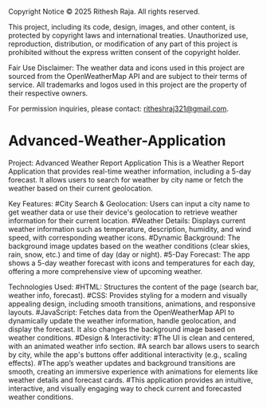 Copyright Notice
© 2025 Rithesh Raja. All rights reserved.

This project, including its code, design, images, and other content, is protected by copyright laws and international treaties. Unauthorized use, reproduction, distribution, or modification of any part of this project is prohibited without the express written consent of the copyright holder.

Fair Use Disclaimer: The weather data and icons used in this project are sourced from the OpenWeatherMap API and are subject to their terms of service. All trademarks and logos used in this project are the property of their respective owners.

For permission inquiries, please contact: ritheshraj321@gmail.com.

# Advanced-Weather-Application
Project: Advanced Weather Report Application This is a Weather Report Application that provides real-time weather information, including a 5-day forecast. It allows users to search for weather by city name or fetch the weather based on their current geolocation.

Key Features:
#City Search & Geolocation: Users can input a city name to get weather data or use their device's geolocation to retrieve weather information for their current location.
#Weather Details: Displays current weather information such as temperature, description, humidity, and wind speed, with corresponding weather icons.
#Dynamic Background: The background image updates based on the weather conditions (clear skies, rain, snow, etc.) and time of day (day or night).
#5-Day Forecast: The app shows a 5-day weather forecast with icons and temperatures for each day, offering a more comprehensive view of upcoming weather.

Technologies Used:
#HTML: Structures the content of the page (search bar, weather info, forecast).
#CSS: Provides styling for a modern and visually appealing design, including smooth transitions, animations, and responsive layouts.
#JavaScript: Fetches data from the OpenWeatherMap API to dynamically update the weather information, handle geolocation, and display the forecast. It also changes the background image based on weather conditions.
#Design & Interactivity:
#The UI is clean and centered, with an animated weather info section.
#A search bar allows users to search by city, while the app's buttons offer additional interactivity (e.g., scaling effects).
#The app’s weather updates and background transitions are smooth, creating an immersive experience with animations for elements like weather details and forecast cards.
#This application provides an intuitive, interactive, and visually engaging way to check current and forecasted weather conditions.
